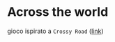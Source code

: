 # Across the world

gioco ispirato a `Crossy Road` ([link](https://play.google.com/store/apps/details?id=com.yodo1.crossyroad))